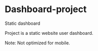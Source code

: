 # Dashboard-project
Static dashboard

Project is a static website user dashboard.

Note: Not optimized for mobile.
